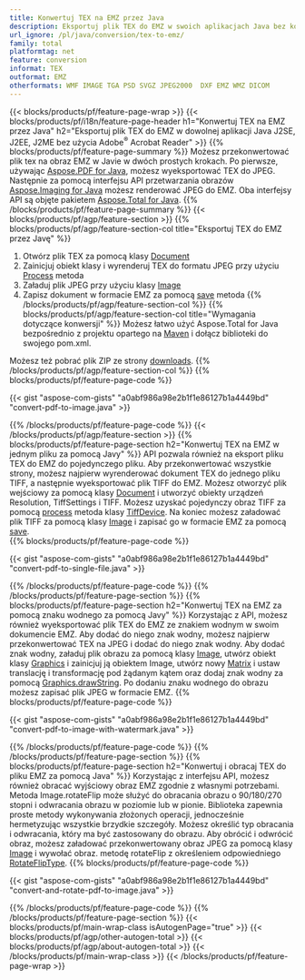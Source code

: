 ```yaml
---
title: Konwertuj TEX na EMZ przez Java
description: Eksportuj plik TEX do EMZ w swoich aplikacjach Java bez korzystania z aplikacji innych firm
url_ignore: /pl/java/conversion/tex-to-emz/
family: total
platformtag: net
feature: conversion
informat: TEX
outformat: EMZ
otherformats: WMF IMAGE TGA PSD SVGZ JPEG2000  DXF EMZ WMZ DICOM
---
```

{{< blocks/products/pf/feature-page-wrap >}}
{{< blocks/products/pf/i18n/feature-page-header h1="Konwertuj TEX na EMZ przez Java" h2="Eksportuj plik TEX do EMZ w dowolnej aplikacji Java J2SE, J2EE, J2ME bez użycia Adobe<sup>&reg;</sup> Acrobat Reader" >}}
{{% blocks/products/pf/feature-page-summary %}}
Możesz przekonwertować plik tex na obraz EMZ w Javie w dwóch prostych krokach. Po pierwsze, używając [Aspose.PDF for Java](https://products.aspose.com/pdf/java/), możesz wyeksportować TEX do JPEG. Następnie za pomocą interfejsu API przetwarzania obrazów [Aspose.Imaging for Java](https://products.aspose.com/imaging/java/) możesz renderować JPEG do EMZ. Oba interfejsy API są objęte pakietem [Aspose.Total for Java](https://products.aspose.com/total/java/).
{{% /blocks/products/pf/feature-page-summary  %}}
{{< blocks/products/pf/agp/feature-section >}}
{{% blocks/products/pf/agp/feature-section-col title="Eksportuj TEX do EMZ przez Javę" %}}
1. Otwórz plik TEX za pomocą klasy [Document](https://reference.aspose.com/pdf/java/com.aspose.pdf/Document)
2. Zainicjuj obiekt klasy i wyrenderuj TEX do formatu JPEG przy użyciu [Process](https://reference.aspose.com/pdf/java/com.aspose.pdf.devices/JpegDevice#process-com.aspose.pdf.Page-java.io.OutputStream-) metoda
3. Załaduj plik JPEG przy użyciu klasy [Image](https://reference.aspose.com/imaging/java/com.aspose.imaging/Image)
4. Zapisz dokument w formacie EMZ za pomocą [save](https://reference.aspose.com/imaging/java/com.aspose.imaging/Image#save-java.lang.String-com.aspose.imaging.ImageOptionsBase-) metoda
{{% /blocks/products/pf/agp/feature-section-col %}}
{{% blocks/products/pf/agp/feature-section-col title="Wymagania dotyczące konwersji" %}}
Możesz łatwo użyć Aspose.Total for Java bezpośrednio z projektu opartego na [Maven](https://releases.aspose.com/total/java/) i dołącz biblioteki do swojego pom.xml.

Możesz też pobrać plik ZIP ze strony [downloads](https://releases.aspose.comtotal/java).
{{% /blocks/products/pf/agp/feature-section-col %}}
{{% blocks/products/pf/feature-page-code %}}

{{< gist "aspose-com-gists" "a0abf986a98e2b1f1e86127b1a4449bd" "convert-pdf-to-image.java" >}}


{{% /blocks/products/pf/feature-page-code %}}
{{< /blocks/products/pf/agp/feature-section >}}
{{% blocks/products/pf/feature-page-section  h2="Konwertuj TEX na EMZ w jednym pliku za pomocą Javy" %}}
API pozwala również na eksport pliku TEX do EMZ do pojedynczego pliku. Aby przekonwertować wszystkie strony, możesz najpierw wyrenderować dokument TEX do jednego pliku TIFF, a następnie wyeksportować plik TIFF do EMZ. Możesz otworzyć plik wejściowy za pomocą klasy [Document](https://reference.aspose.com/pdf/java/com.aspose.pdf/Document) i utworzyć obiekty urządzeń Resolution, TiffSettings i TIFF. Możesz uzyskać pojedynczy obraz TIFF za pomocą [process](https://reference.aspose.com/pdf/java/com.aspose.pdf.devices/TiffDevice#process-com.aspose.pdf.IDocument-int-int-java.io.OutputStream-) metoda klasy [TiffDevice](https://reference.aspose.com/pdf/java/com.aspose.pdf.devices/TiffDevice). Na koniec możesz załadować plik TIFF za pomocą klasy [Image](https://reference.aspose.com/imaging/java/com.aspose.imaging/Image) i zapisać go w formacie EMZ za pomocą [save](https://reference.aspose.com/imaging/java/com.aspose.imaging/Image#save-java.lang.String-com.aspose.imaging.ImageOptionsBase-).  
{{% blocks/products/pf/feature-page-code %}}

{{< gist "aspose-com-gists" "a0abf986a98e2b1f1e86127b1a4449bd" "convert-pdf-to-single-file.java" >}}

{{% /blocks/products/pf/feature-page-code  %}}
{{% /blocks/products/pf/feature-page-section %}}
{{% blocks/products/pf/feature-page-section  h2="Konwertuj TEX na EMZ za pomocą znaku wodnego za pomocą Javy" %}}
Korzystając z API, możesz również wyeksportować plik TEX do EMZ ze znakiem wodnym w swoim dokumencie EMZ. Aby dodać do niego znak wodny, możesz najpierw przekonwertować TEX na JPEG i dodać do niego znak wodny. Aby dodać znak wodny, załaduj plik obrazu za pomocą klasy [Image](https://reference.aspose.com/imaging/java/com.aspose.imaging/Image), utwórz obiekt klasy [Graphics](https://reference.aspose.com/imaging/java/com.aspose.imaging/Graphics) i zainicjuj ją obiektem Image, utwórz nowy [Matrix](https://reference.aspose.com/imaging/java/com.aspose.imaging/Matrix) i ustaw translację i transformację pod żądanym kątem oraz dodaj znak wodny za pomocą [Graphics.drawString](https://reference.aspose.com/imaging/java/com.aspose.imaging/Graphics#drawString-java.lang.String-com.aspose.imaging.Font-com.aspose.imaging.Brush-float-float-). Po dodaniu znaku wodnego do obrazu możesz zapisać plik JPEG w formacie EMZ. 
{{% blocks/products/pf/feature-page-code %}}

{{< gist "aspose-com-gists" "a0abf986a98e2b1f1e86127b1a4449bd" "convert-pdf-to-image-with-watermark.java" >}}

{{% /blocks/products/pf/feature-page-code  %}}
{{% /blocks/products/pf/feature-page-section %}}
{{% blocks/products/pf/feature-page-section  h2="Konwertuj i obracaj TEX do pliku EMZ za pomocą Java" %}}
Korzystając z interfejsu API, możesz również obracać wyjściowy obraz EMZ zgodnie z własnymi potrzebami. Metoda Image.rotateFlip może służyć do obracania obrazu o 90/180/270 stopni i odwracania obrazu w poziomie lub w pionie. Biblioteka zapewnia proste metody wykonywania złożonych operacji, jednocześnie hermetyzując wszystkie brzydkie szczegóły. Możesz określić typ obracania i odwracania, który ma być zastosowany do obrazu. Aby obrócić i odwrócić obraz, możesz załadować przekonwertowany obraz JPEG za pomocą klasy [Image](https://reference.aspose.com/imaging/java/com.aspose.imaging/Image) i wywołać obraz. metodę rotateFlip z określeniem odpowiedniego [RotateFlipType](https://reference.aspose.com/imaging/java/com.aspose.imaging/RotateFlipType). 
{{% blocks/products/pf/feature-page-code %}}

{{< gist "aspose-com-gists" "a0abf986a98e2b1f1e86127b1a4449bd" "convert-and-rotate-pdf-to-image.java" >}}

{{% /blocks/products/pf/feature-page-code  %}}
{{% /blocks/products/pf/feature-page-section %}}
{{< blocks/products/pf/main-wrap-class isAutogenPage="true" >}}
{{< blocks/products/pf/agp/other-autogen-total >}}
{{< blocks/products/pf/agp/about-autogen-total >}}
{{< /blocks/products/pf/main-wrap-class >}}
{{< /blocks/products/pf/feature-page-wrap >}}